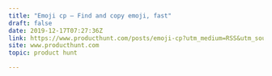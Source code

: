 ```yaml
---
title: "Emoji cp — Find and copy emoji, fast"
draft: false
date: 2019-12-17T07:27:36Z
link: https://www.producthunt.com/posts/emoji-cp?utm_medium=RSS&utm_source=hune
site: www.producthunt.com
topic: product hunt  

---
```

